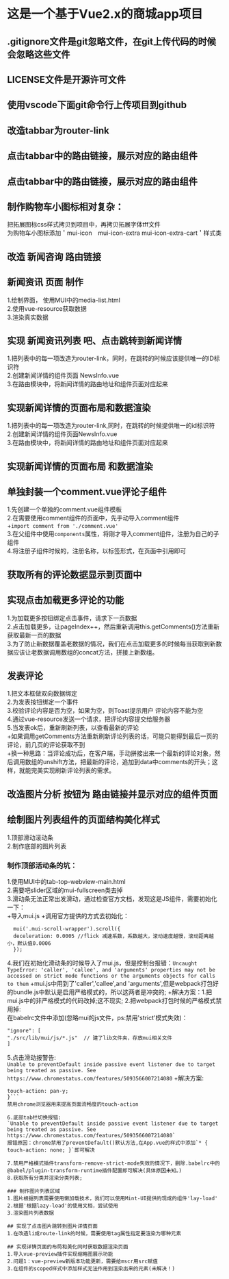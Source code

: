 # 这是一个基于Vue2.x的商城app项目

## .gitignore文件是git忽略文件，在git上传代码的时候会忽略这些文件
## LICENSE文件是开源许可文件
## 使用vscode下面git命令行上传项目到github


## 改造tabbar为router-link
## 点击tabbar中的路由链接，展示对应的路由组件
## 点击tabbar中的路由链接，展示对应的路由组件

## 制作购物车小图标相对复杂：
把拓展图标css样式拷贝到项目中，再拷贝拓展字体tff文件  
为购物车小图标添加＇mui-icon　mui-icon-extra mui-icon-extra-cart＇样式类

## 改造 新闻咨询 路由链接 

## 新闻资讯 页面 制作
1.绘制界面， 使用MUI中的media-list.html  
2.使用vue-resource获取数据  
3.渲染真实数据  

## 实现 新闻资讯列表 吧、点击跳转到新闻详情
1.把列表中的每一项改造为router-link，同时，在跳转的时候应该提供唯一的ID标识符  
2.创建新闻详情的组件页面 NewsInfo.vue  
3.在路由模块中，将新闻详情的路由地址和组件页面对应起来  

## 实现新闻详情的页面布局和数据渲染
1.把列表中的每一项改造为router-link,同时，在跳转的时候提供唯一的id标识符  
2.创建新闻详情的组件页面NewsInfo.vue  
3.在路由模块中，将新闻详情的路由地址和组件页面对应起来

## 实现新闻详情的页面布局 和数据渲染

## 单独封装一个comment.vue评论子组件
1.先创建一个单独的comment.vue组件模板  
2.在需要使用comment组件的页面中，先手动导入comment组件  
 +`import comment from './comment.vue'`  
3.在父组件中使用`components`属性，将刚才导入comment组件，注册为自己的子组件  
4.将注册子组件时候的，注册名称，以标签形式，在页面中引用即可  

## 获取所有的评论数据显示到页面中

## 实现点击加载更多评论的功能
1.为加载更多按钮绑定点击事件，请求下一页数据  
2.点击加载更多，让pageIndex++，然后重新调用this.getComments()方法重新获取最新一页的数据  
3.为了防止新数据覆盖老数据的情况，我们在点击加载更多的时候每当获取到新数据应该让老数据调用数组的concat方法，拼接上新数组。

## 发表评论
1.把文本框做双向数据绑定  
2.为发表按钮绑定一个事件  
3.校验评论内容是否为空，如果为空，则Toast提示用户 评论内容不能为空  
4.通过vue-resource发送一个请求，把评论内容提交给服务器  
5.当发表ok后，重新刷新列表，以查看最新的评论  
 +如果调用getComments方法重新刷新评论列表的话，可能只能得到最后一页的评论，前几页的评论获取不到  
 +换一种思路：当评论成功后，在客户端，手动拼接出来一个最新的评论对象，然后调用数组的unshift方法，把最新的评论，追加到data中comments的开头；这样，就能完美实现刷新评论列表的需求。

 ## 改造图片分析 按钮为 路由链接并显示对应的组件页面

 ## 绘制图片列表组件的页面结构美化样式
 1.顶部滑动滚动条  
 2.制作底部的图片列表  

 ### 制作顶部活动条的坑：
 1.使用MUI中的tab-top-webview-main.html  
 2.需要吧slider区域的mui-fullscreen类去掉  
 3.滑动条无法正常出发滑动，通过检查官方文档，发现这是JS组件，需要初始化一下：  
  +导入mui.js
  +调用官方提供的方式去初始化：
  ```
    mui('.mui-scroll-wrapper').scroll({
	deceleration: 0.0005 //flick 减速系数，系数越大，滚动速度越慢，滚动距离越小，默认值0.0006
    });
  ```
4.我们在初始化滑动条的时候导入了mui.js，但是控制台报错：`Uncaught TypeError: 'caller', 'callee', and 'arguments' properties may not be accessed on strict mode functions or the arguments objects for calls to them`
 +mui.js中用到了'caller','callee',and 'arguments',但是webpack打包好的bundle.js中默认是启用严格模式的，所以这两者是冲突的;
 +解决方案：1.把mui.js中的非严格模式的代码改掉;这不现实; 2.把webpack打包时候的严格模式禁用掉:  
  在babelrc文件中添加(忽略mui的js文件，ps:禁用'strict'模式失效)：  
  ```
  "ignore": [
"./src/lib/mui/js/*.js"  // 建了lib文件夹，存放mui相关文件
]
  ```
5.点击滑动报警告:  
`Unable to preventDefault inside passive event listener due to target being treated as passive. See https://www.chromestatus.com/features/5093566007214080`
+解决方案:  
```* {
touch-action: pan-y;
}```
禁用chrome浏览器用来提高页面流畅度的touch-action  

6.底部tab栏切换报错:  
`Unable to preventDefault inside passive event listener due to target being treated as passive. See https://www.chromestatus.com/features/5093566007214080`  
报错原因：chrome禁用了preventDefault()默认方法,在App.vue的样式中添加`* { touch-action: none; }`即可解决

7.禁用严格模式插件transform-remove-strict-mode失效的情况下，删除.babelrc中的@babel/plugin-transform-runtime插件配置即可解决(具体原因未知。)  
8.获取所有分类并渲染分类列表;
 
### 制作图片列表区域
1.图片根据列表需要使用懒加载技术，我们可以使用Mint-UI提供的现成的组件'lay-load'  
2.根据'根据lazy-load'的使用文档，尝试使用  
3.渲染图片列表数据  

## 实现了点击图片跳转到图片详情页面
1.在改造li成route-link的时候，需要使用tag属性指定要渲染为哪种元素  

## 实现详情页面的布局和美化同时获取数据渲染页面
1.导入vue-preview插件实现缩略图展示功能
2.问题1：vue-preview新版本功能更新，需要给mscr用src赋值
3.在组件的scoped样式中添加样式无法作用到渲染出来的元素(未解决！)